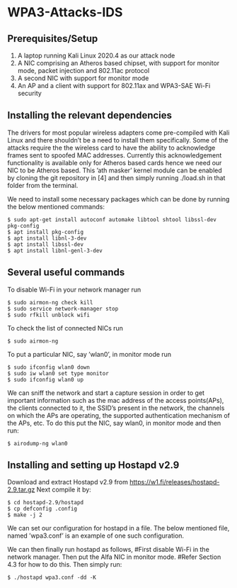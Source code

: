 # WPA3-Attacks-IDS

## Prerequisites/Setup
1. A laptop running Kali Linux 2020.4 as our attack node
2. A NIC comprising an Atheros based chipset, with support for monitor mode, packet
injection and 802.11ac protocol
3. A second NIC with support for monitor mode
4. An AP and a client with support for 802.11ax and WPA3-SAE Wi-Fi security

## Installing the relevant dependencies
The drivers for most popular wireless adapters come pre-compiled with Kali Linux and there
shouldn’t be a need to install them specifically.
Some of the attacks require the the wireless card to have the ability to acknowledge frames
sent to spoofed MAC addresses. Currently this acknowledgement functionality is available
only for Atheros based cards hence we need our NIC to be Atheros based. This ’ath masker’
kernel module can be enabled by cloning the git repository in [4] and then simply running
./load.sh in that folder from the terminal.

We need to install some necessary packages which can be done by running the below mentioned commands:
```
$ sudo apt-get install autoconf automake libtool shtool libssl-dev pkg-config
$ apt install pkg-config
$ apt install libnl-3-dev
$ apt install libssl-dev
$ apt install libnl-genl-3-dev
```

## Several useful commands
To disable Wi-Fi in your network manager run
```
$ sudo airmon-ng check kill
$ sudo service network-manager stop
$ sudo rfkill unblock wifi
```
To check the list of connected NICs run
```
$ sudo airmon-ng
```
To put a particular NIC, say ’wlan0’, in monitor mode run
```
$ sudo ifconfig wlan0 down
$ sudo iw wlan0 set type monitor
$ sudo ifconfig wlan0 up
```
We can sniff the network and start a capture session in order to get important information
such as the mac address of the access points(APs), the clients connected to it, the SSID’s
present in the network, the channels on which the APs are operating, the supported authentication mechanism of the APs, etc. To do this put the NIC, say wlan0, in monitor mode
and then run:
```
$ airodump-ng wlan0
```
## Installing and setting up Hostapd v2.9
Download and extract Hostapd v2.9 from https://w1.fi/releases/hostapd-2.9.tar.gz
Next compile it by:
```
$ cd hostapd-2.9/hostapd
$ cp defconfig .config
$ make -j 2
```
We can set our configuration for hostapd in a file. The below mentioned file, named
’wpa3.conf’ is an example of one such configuration.

We can then finally run hostapd as follows,
#First disable Wi-Fi in the network manager. Then put the Alfa NIC in monitor mode.
#Refer Section 4.3 for how to do this. Then simply run:
```
$ ./hostapd wpa3.conf -dd -K
```
